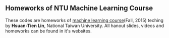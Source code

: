 ## Homeworks of NTU Machine Learning Course

These codes are homeworks of [machine learning course](http://www.csie.ntu.edu.tw/~htlin/mooc/)(Fall,  2015) teching by **Hsuan-Tien Lin**, National Taiwan University.
All hanout slides, videos and homeworks can be found in it's websites.